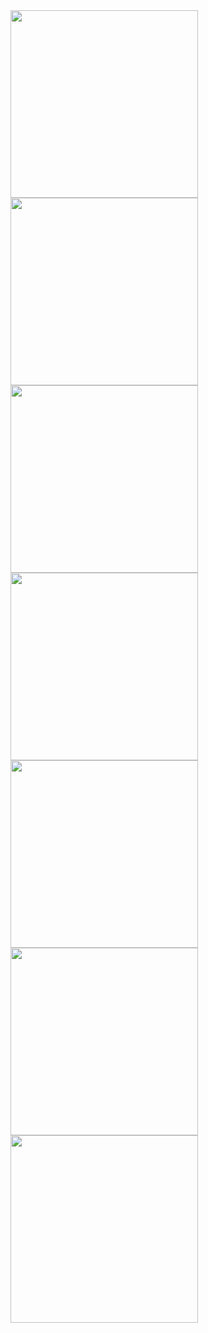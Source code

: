 <div>
  <img src="/Portfolio/WhatsApp Image 2022-01-09 at 8.30.11 PM.jpeg" width="300">
  <img src="/Portfolio/WhatsApp Image 2022-01-09 at 8.30.12 PM (1).jpeg" width="300">
  <img src="/Portfolio/WhatsApp Image 2022-01-09 at 8.30.12 PM (2).jpeg" width="300">
  <img src="/Portfolio/WhatsApp Image 2022-01-09 at 8.30.12 PM.jpeg" width="300">
  <img src="/Portfolio/WhatsApp Image 2022-01-09 at 8.30.13 PM (1).jpeg" width="300">
  <img src="/Portfolio/WhatsApp Image 2022-01-09 at 8.30.13 PM.jpeg" width="300">
  <img src="/Portfolio/WhatsApp Image 2022-01-09 at 8.30.14 PM.jpeg" width="300">

</div>
